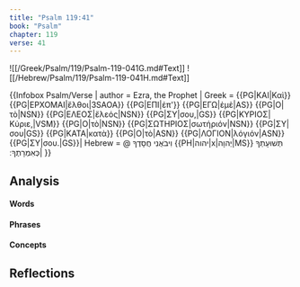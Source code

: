 ```yaml
---
title: "Psalm 119:41"
book: "Psalm"
chapter: 119
verse: 41
---
```

![[/Greek/Psalm/119/Psalm-119-041G.md#Text]]
![[/Hebrew/Psalm/119/Psalm-119-041H.md#Text]]

{{Infobox Psalm/Verse |
  author = Ezra, the Prophet |
  Greek = {{PG|ΚΑΙ|Καὶ}} {{PG|ΕΡΧΟΜΑΙ|ἔλθοι|3SAOA}} {{PG|ΕΠΙ|ἐπ'}} {{PG|ΕΓΩ|ἐμὲ|AS}} {{PG|Ο|τὸ|NSN}} {{PG|ΕΛΕΟΣ|ἔλεός|NSN}} {{PG|ΣΥ|σου,|GS}} {{PG|ΚΥΡΙΟΣ|Κύριε,|VSM}} {{PG|Ο|τὸ|NSN}} {{PG|ΣΩΤΗΡΙΟΣ|σωτήριόν|NSN}} {{PG|ΣΥ|σου|GS}} {{PG|ΚΑΤΑ|κατὰ}} {{PG|Ο|τὸ|ASN}} {{PG|ΛΟΓΙΟΝ|λόγιόν|ASN}} {{PG|ΣΥ|σου.|GS}}|
  Hebrew = @
וִיבֹאֻנִי
חֲסָדֶךָ
{{PH|יהוה|x|יְהוָה|MS}}
תְּשׁוּעָתְךָ
כְּאִמְרָתֶךָ
׃|
}}

## Analysis

#### Words

#### Phrases

#### Concepts

## Reflections
